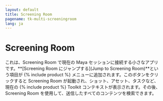 ```yaml
---
layout: default
title: Screening Room
pagename: tk-multi-screeningroom
lang: ja
---
```


# Screening Room

これは、Screening Room で現在の Maya セッションに接続する小さなアプリです。**[Screening Room にジャンプする](Jump to Screening Room)**という項目が {% include product %} メニューに追加されます。このボタンをクリックすると Screening Room が起動され、ショット、アセット、タスクなど、現在の {% include product %} Toolkit コンテキストが表示されます。その後、Screening Room を使用して、送信したすべてのコンテンツを検索できます。
